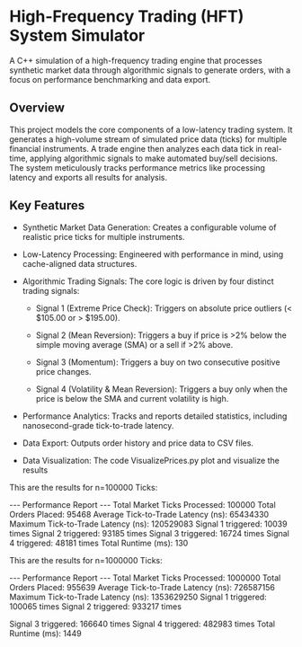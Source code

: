 # High-Frequency Trading (HFT) System Simulator
A C++ simulation of a high-frequency trading engine that processes synthetic market data through algorithmic signals to generate orders, with a focus on performance benchmarking and data export.

## Overview
This project models the core components of a low-latency trading system. It generates a high-volume stream of simulated price data (ticks) for multiple financial instruments. A trade engine then analyzes each data tick in real-time, applying algorithmic signals to make automated buy/sell decisions. The system meticulously tracks performance metrics like processing latency and exports all results for analysis.

## Key Features
- Synthetic Market Data Generation: Creates a configurable volume of realistic price ticks for multiple instruments.

- Low-Latency Processing: Engineered with performance in mind, using cache-aligned data structures.

- Algorithmic Trading Signals: The core logic is driven by four distinct trading signals:

  - Signal 1 (Extreme Price Check): Triggers on absolute price outliers (< $105.00 or > $195.00).

  - Signal 2 (Mean Reversion): Triggers a buy if price is >2% below the simple moving average (SMA) or a sell if >2% above.

  - Signal 3 (Momentum): Triggers a buy on two consecutive positive price changes.

  - Signal 4 (Volatility & Mean Reversion): Triggers a buy only when the price is below the SMA and current volatility is high.

- Performance Analytics: Tracks and reports detailed statistics, including nanosecond-grade tick-to-trade latency.

- Data Export: Outputs order history and price data to CSV files.

- Data Visualization: The code VisualizePrices.py plot and visualize the results

This are the results for n=100000 Ticks:

--- Performance Report ---
Total Market Ticks Processed: 100000
Total Orders Placed: 95468
Average Tick-to-Trade Latency (ns): 65434330
Maximum Tick-to-Trade Latency (ns): 120529083
Signal 1 triggered: 10039 times
Signal 2 triggered: 93185 times
Signal 3 triggered: 16724 times
Signal 4 triggered: 48181 times
Total Runtime (ms): 130

This are the results for n=1000000 Ticks:

--- Performance Report ---
Total Market Ticks Processed: 1000000
Total Orders Placed: 955639
Average Tick-to-Trade Latency (ns): 726587156
Maximum Tick-to-Trade Latency (ns): 1353629250
Signal 1 triggered: 100065 times
Signal 2 triggered: 933217 times


Signal 3 triggered: 166640 times
Signal 4 triggered: 482983 times
Total Runtime (ms): 1449
